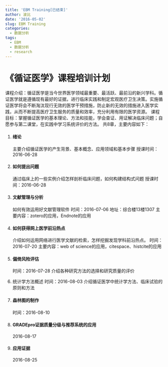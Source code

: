 ```yaml
---
title: 'EBM Training[已结束]'
author: 波比
date: '2016-05-02'
slug: EBM Training
categories:
  - 数据分析
tags:
  - EBM
  - 数据分析
  - research
---
```


《循证医学》课程培训计划
============

课程介绍：循证医学是当今世界医学领域最重要、最活跃、最前沿的新兴学科。循证医学就是遵循现有最好的证据，进行临床实践和制定宏观医疗卫生决策。实施循证医学将会不断淘汰现行无效的医学干预措施，防止新的无效的措施进入医学实践，从而不断提高医疗卫生服务的质量和效率，充分利用有限的医学资源。 课程目标：掌握循证医学的基本理论、方法和技能，学会查证、用证解决临床问题；自愿参与第二课堂，在实践中学习系统评价的方法。 共8章，主要内容如下：

1.  #### 绪论
  
    主要介绍循证医学的产生背景、基本概念、应用领域和基本步骤 授课时间：2016-06-28
2.  #### 如何提出问题
  
    通过临床上的一些实例介绍怎样剖析临床问题，如何构建结构式问题 授课时间：2016-06-28
3.  #### 文献管理与分析
  
    如何有效运用好文献管理软件 时间：2016-07-06 地址：综合楼13楼1307 
    主要内容：zotero的应用，Endnote的应用
4.  #### 如何获得网上医学前沿热点
  
    介绍如何运用网络进行医学文献的检索，怎样挖掘发现学科前沿热点。 时间：2016-07-20 主要内容：web of science的应用，citespace、histcite的应用
5.  #### 偏倚风险评估
  
    时间：2016-07-28 介绍各种研究方法的选择和研究质量的评价
6.  统计学方法概述 时间：2016-08-03 介绍循证医学中统计学方法、临床试验的原则和方法
7.  #### 森林图的制作
  
    时间：2016-08-10
8.  #### GRADEpro证据质量分级与推荐系统的应用
  
    2016-08-17
9.  #### 应用证据
  
    2016-08-25